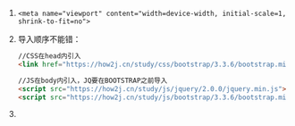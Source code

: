 1. `<meta name="viewport" content="width=device-width, initial-scale=1, shrink-to-fit=no">`

2. 导入顺序不能错：

   ```html
   //CSS在head内引入
   <link href="https://how2j.cn/study/css/bootstrap/3.3.6/bootstrap.min.css" rel="stylesheet">
   
   //JS在body内引入，JQ要在BOOTSTRAP之前导入
   <script src="https://how2j.cn/study/js/jquery/2.0.0/jquery.min.js"></script>
   <script src="https://how2j.cn/study/js/bootstrap/3.3.6/bootstrap.min.js"></script>
   ```

3. 

   

